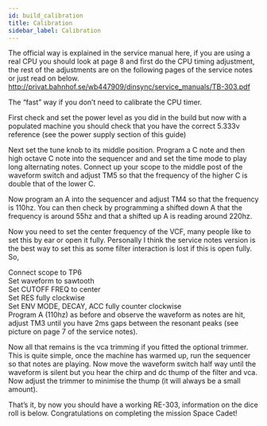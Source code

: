 ```yaml
---
id: build_calibration
title: Calibration
sidebar_label: Calibration
---
```


The official way is explained in the service manual here, if you are using a real CPU you should look at page 8 and first do the CPU timing adjustment, the rest of the adjustments are on the following pages of the service notes or just read on below. <a href="http://privat.bahnhof.se/wb447909/dinsync/service_manuals/TB-303.pdf" target="_blank">http://privat.bahnhof.se/wb447909/dinsync/service_manuals/TB-303.pdf</a>

The “fast” way if you don’t need to calibrate the CPU timer.

First check and set the power level as you did in the build but now with a populated machine you should check that you have the correct 5.333v reference (see the power supply section of this guide)

Next set the tune knob to its middle position. Program a C note and then high octave C note into the sequencer and and set the time mode to play long alternating notes. Connect up your scope to the middle post of the waveform switch and adjust TM5 so that the frequency of the higher C is double that of the lower C.

Now program an A into the sequencer and adjust TM4 so that the frequency is 110hz. You can then check by programming a shifted down A that the frequency is around 55hz and that a shifted up A is reading around 220hz.

Now you need to set the center frequency of the VCF, many people like to set this by ear or open it fully. Personally I think the service notes version is the best way to set this as some filter interaction is lost if this is open fully. So,

Connect scope to TP6  
Set waveform to sawtooth  
Set CUTOFF FREQ to center  
Set RES fully clockwise  
Set ENV MODE, DECAY, ACC fully counter clockwise  
Program A (110hz) as before and observe the waveform as notes are hit, adjust TM3 until you have 2ms gaps between the resonant peaks (see picture on page 7 of the service notes).


Now all that remains is the vca trimming if you fitted the optional trimmer. This is quite simple, once the machine has warmed up, run the sequencer so that notes are playing. Now move the waveform switch half way until the waveform is silent but you hear the chirp and dc thump of the filter and vca. Now adjust the trimmer to minimise the thump (it will always be a small amount).
 
That’s it, by now you should have a working RE-303, information on the dice roll is below. Congratulations on completing the mission Space Cadet!